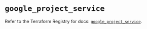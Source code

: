 # `google_project_service`

Refer to the Terraform Registry for docs: [`google_project_service`](https://registry.terraform.io/providers/hashicorp/google-beta/6.44.0/docs/resources/google_project_service).
